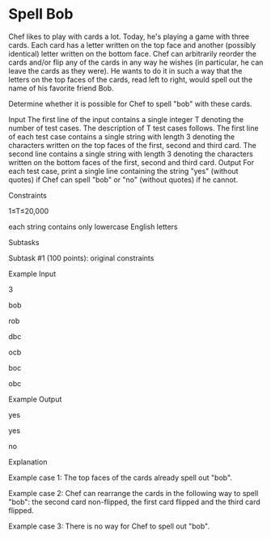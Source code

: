 # **Spell Bob**

Chef likes to play with cards a lot. Today, he's playing a game with three cards. Each card has a letter written on the top face and another (possibly identical) letter written on the bottom face. Chef can arbitrarily reorder the cards and/or flip any of the cards in any way he wishes (in particular, he can leave the cards as they were). He wants to do it in such a way that the letters on the top faces of the cards, read left to right, would spell out the name of his favorite friend Bob.

Determine whether it is possible for Chef to spell "bob" with these cards.

Input
The first line of the input contains a single integer T denoting the number of test cases. The description of T test cases follows.
The first line of each test case contains a single string with length 3 denoting the characters written on the top faces of the first, second and third card.
The second line contains a single string with length 3 denoting the characters written on the bottom faces of the first, second and third card.
Output
For each test case, print a single line containing the string "yes" (without quotes) if Chef can spell "bob" or "no" (without quotes) if he cannot.

Constraints

1≤T≤20,000

each string contains only lowercase English letters

Subtasks

Subtask #1 (100 points): original constraints

Example Input

3

bob

rob

dbc

ocb

boc

obc

Example Output

yes

yes

no

Explanation

Example case 1: The top faces of the cards already spell out "bob".

Example case 2: Chef can rearrange the cards in the following way to spell "bob": the second card non-flipped, the first card flipped and the third card flipped.

Example case 3: There is no way for Chef to spell out "bob".
